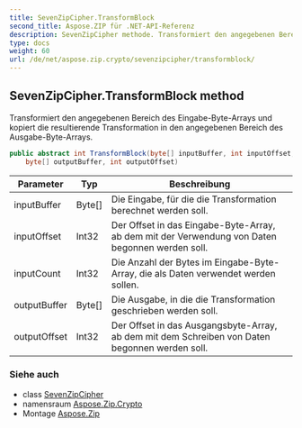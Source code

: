 ```yaml
---
title: SevenZipCipher.TransformBlock
second_title: Aspose.ZIP für .NET-API-Referenz
description: SevenZipCipher methode. Transformiert den angegebenen Bereich des EingabeByteArrays und kopiert die resultierende Transformation in den angegebenen Bereich des AusgabeByteArrays.
type: docs
weight: 60
url: /de/net/aspose.zip.crypto/sevenzipcipher/transformblock/
---
```

## SevenZipCipher.TransformBlock method

Transformiert den angegebenen Bereich des Eingabe-Byte-Arrays und kopiert die resultierende Transformation in den angegebenen Bereich des Ausgabe-Byte-Arrays.

```csharp
public abstract int TransformBlock(byte[] inputBuffer, int inputOffset, int inputCount, 
    byte[] outputBuffer, int outputOffset)
```

| Parameter | Typ | Beschreibung |
| --- | --- | --- |
| inputBuffer | Byte[] | Die Eingabe, für die die Transformation berechnet werden soll. |
| inputOffset | Int32 | Der Offset in das Eingabe-Byte-Array, ab dem mit der Verwendung von Daten begonnen werden soll. |
| inputCount | Int32 | Die Anzahl der Bytes im Eingabe-Byte-Array, die als Daten verwendet werden sollen. |
| outputBuffer | Byte[] | Die Ausgabe, in die die Transformation geschrieben werden soll. |
| outputOffset | Int32 | Der Offset in das Ausgangsbyte-Array, ab dem mit dem Schreiben von Daten begonnen werden soll. |

### Siehe auch

* class [SevenZipCipher](../)
* namensraum [Aspose.Zip.Crypto](../../sevenzipcipher/)
* Montage [Aspose.Zip](../../../)


